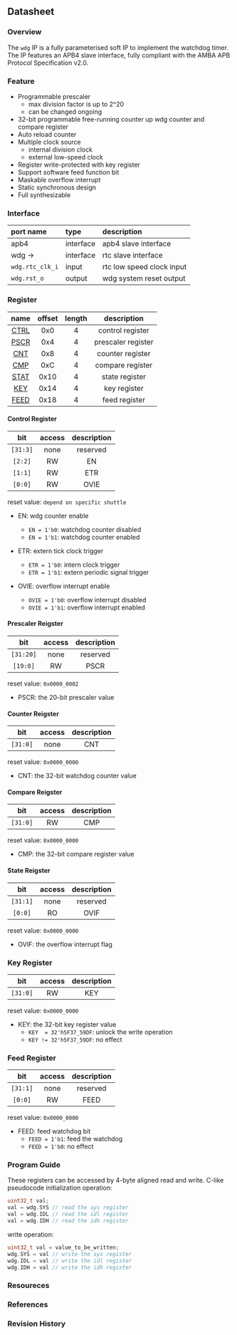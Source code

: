 ## Datasheet

### Overview
The `wdg` IP is a fully parameterised soft IP to implement the watchdog timer. The IP features an APB4 slave interface, fully compliant with the AMBA APB Protocol Specification v2.0.

### Feature
* Programmable prescaler
    * max division factor is up to 2^20
    * can be changed ongoing
* 32-bit programmable free-running counter up wdg counter and compare register
* Auto reload counter
* Multiple clock source
    * internal division clock
    * external low-speed clock
* Register write-protected with key register
* Support software feed function bit
* Maskable overflow interrupt
* Static synchronous design
* Full synthesizable

### Interface
| port name | type        | description          |
|:--------- |:------------|:---------------------|
| apb4      | interface   | apb4 slave interface |
| wdg ->    | interface   | rtc slave interface |
| `wdg.rtc_clk_i` | input | rtc low speed clock input |
| `wdg.rst_o` | output | wdg system reset output |

### Register

| name | offset  | length | description |
|:----:|:-------:|:-----: | :---------: |
| [CTRL](#control-register) | 0x0 | 4 | control register |
| [PSCR](#prescaler-reigster) | 0x4 | 4 | prescaler register |
| [CNT](#counter-reigster) | 0x8 | 4 | counter register |
| [CMP](#compare-reigster) | 0xC | 4 | compare register |
| [STAT](#state-register) | 0x10 | 4 | state register |
| [KEY](#key-register) | 0x14 | 4 | key register |
| [FEED](#feed-register) | 0x18 | 4 | feed register |

#### Control Register
| bit | access  | description |
|:---:|:-------:| :---------: |
| `[31:3]` | none | reserved |
| `[2:2]` | RW | EN |
| `[1:1]` | RW | ETR |
| `[0:0]` | RW | OVIE |

reset value: `depend on specific shuttle`

* EN: wdg counter enable
    * `EN = 1'b0`: watchdog counter disabled
    * `EN = 1'b1`: watchdog counter enabled

* ETR: extern tick clock trigger
    * `ETR = 1'b0`: intern clock trigger
    * `ETR = 1'b1`: extern periodic signal trigger

* OVIE: overflow interrupt enable
    * `OVIE = 1'b0`: overflow interrupt disabled
    * `OVIE = 1'b1`: overflow interrupt enabled

#### Prescaler Reigster
| bit | access  | description |
|:---:|:-------:| :---------: |
| `[31:20]` | none | reserved |
| `[19:0]` | RW | PSCR |

reset value: `0x0000_0002`

* PSCR: the 20-bit prescaler value

#### Counter Reigster
| bit | access  | description |
|:---:|:-------:| :---------: |
| `[31:0]` | none | CNT |

reset value: `0x0000_0000`

* CNT: the 32-bit watchdog counter value

#### Compare Reigster
| bit | access  | description |
|:---:|:-------:| :---------: |
| `[31:0]` | RW | CMP |

reset value: `0x0000_0000`

* CMP: the 32-bit compare register value

#### State Reigster
| bit | access  | description |
|:---:|:-------:| :---------: |
| `[31:1]` | none | reserved |
| `[0:0]` | RO | OVIF |

reset value: `0x0000_0000`

* OVIF: the overflow interrupt flag

### Key Register
| bit | access  | description |
|:---:|:-------:| :---------: |
| `[31:0]` | RW | KEY |

reset value: `0x0000_0000`

* KEY: the 32-bit key register value
    * `KEY  = 32'h5F37_59DF`: unlock the write operation
    * `KEY != 32'h5F37_59DF`: no effect

### Feed Register
| bit | access  | description |
|:---:|:-------:| :---------: |
| `[31:1]` | none | reserved |
| `[0:0]` | RW | FEED |

reset value: `0x0000_0000`

* FEED: feed watchdog bit
    * `FEED = 1'b1`: feed the watchdog
    * `FEED = 1'b0`: no effect

### Program Guide
These registers can be accessed by 4-byte aligned read and write. C-like pseudocode initialization operation:

```c
uint32_t val;
val = wdg.SYS // read the sys register
val = wdg.IDL // read the idl register
val = wdg.IDH // read the idh register

```
write operation:
```c
uint32_t val = value_to_be_written;
wdg.SYS = val // write the sys register
wdg.IDL = val // write the idl register
wdg.IDH = val // write the idh register

```

### Resoureces
### References
### Revision History